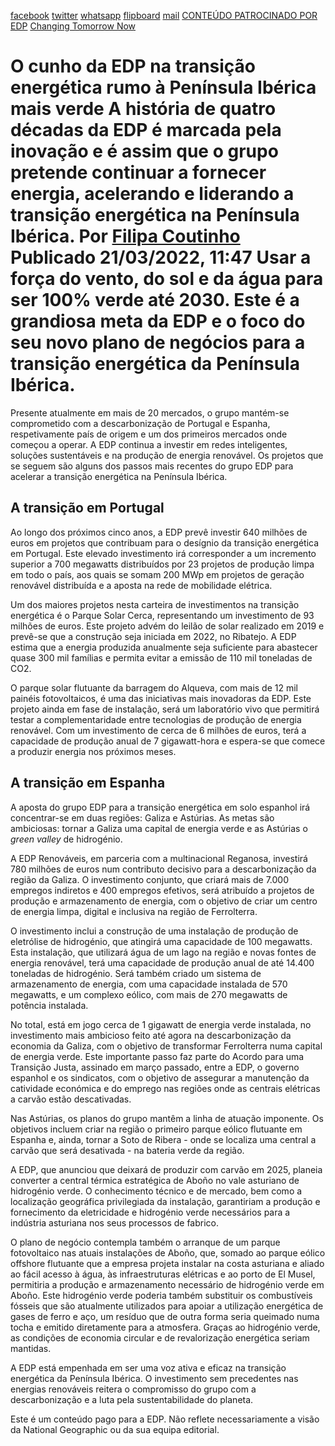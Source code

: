[facebook](https://www.facebook.com/sharer/sharer.php?u=https%3A%2F%2Fwww.natgeo.pt%2Fchanging-tomorrow-now%2F2021%2F12%2Fo-cunho-da-edp-na-transicao-energetica-rumo-a-peninsula-iberica-mais-verde) [twitter](https://twitter.com/share?url=https%3A%2F%2Fwww.natgeo.pt%2Fchanging-tomorrow-now%2F2021%2F12%2Fo-cunho-da-edp-na-transicao-energetica-rumo-a-peninsula-iberica-mais-verde&via=natgeo&text=O%20cunho%20da%20EDP%20na%20transi%C3%A7%C3%A3o%20energ%C3%A9tica%20rumo%20%C3%A0%20Pen%C3%ADnsula%20Ib%C3%A9rica%20mais%20verde) [whatsapp](https://web.whatsapp.com/send?text=https%3A%2F%2Fwww.natgeo.pt%2Fchanging-tomorrow-now%2F2021%2F12%2Fo-cunho-da-edp-na-transicao-energetica-rumo-a-peninsula-iberica-mais-verde) [flipboard](https://share.flipboard.com/bookmarklet/popout?v=2&title=O%20cunho%20da%20EDP%20na%20transi%C3%A7%C3%A3o%20energ%C3%A9tica%20rumo%20%C3%A0%20Pen%C3%ADnsula%20Ib%C3%A9rica%20mais%20verde&url=https%3A%2F%2Fwww.natgeo.pt%2Fchanging-tomorrow-now%2F2021%2F12%2Fo-cunho-da-edp-na-transicao-energetica-rumo-a-peninsula-iberica-mais-verde) [mail](mailto:?subject=NatGeo&body=https%3A%2F%2Fwww.natgeo.pt%2Fchanging-tomorrow-now%2F2021%2F12%2Fo-cunho-da-edp-na-transicao-energetica-rumo-a-peninsula-iberica-mais-verde%20-%20O%20cunho%20da%20EDP%20na%20transi%C3%A7%C3%A3o%20energ%C3%A9tica%20rumo%20%C3%A0%20Pen%C3%ADnsula%20Ib%C3%A9rica%20mais%20verde) [CONTEÚDO PATROCINADO POR EDP](https://www.edp.com/pt-pt/changing-tomorrow-now) [Changing Tomorrow Now](https://www.natgeo.pt/meio-ambiente) 
# O cunho da EDP na transição energética rumo à Península Ibérica mais verde A história de quatro décadas da EDP é marcada pela inovação e é assim que o grupo pretende continuar a fornecer energia, acelerando e liderando a transição energética na Península Ibérica. Por [Filipa Coutinho](https://www.natgeo.pt/autor/filipa-coutinho) Publicado 21/03/2022, 11:47 Usar a força do vento, do sol e da água para ser 100% verde até 2030. Este é a grandiosa meta da EDP e o foco do seu novo plano de negócios para a transição energética da Península Ibérica. 

Presente atualmente em mais de 20 mercados, o grupo mantém-se comprometido com a descarbonização de Portugal e Espanha, respetivamente país de origem e um dos primeiros mercados onde começou a operar. A EDP continua a investir em redes inteligentes, soluções sustentáveis e na produção de energia renovável. Os projetos que se seguem são alguns dos passos mais recentes do grupo EDP para acelerar a transição energética na Península Ibérica. 

## **A transição em Portugal** 
Ao longo dos próximos cinco anos, a EDP prevê investir 640 milhões de euros em projetos que contribuam para o desígnio da transição energética em Portugal. Este elevado investimento irá corresponder a um incremento superior a 700 megawatts distribuídos por 23 projetos de produção limpa em todo o país, aos quais se somam 200 MWp em projetos de geração renovável distribuída e a aposta na rede de mobilidade elétrica. 

Um dos maiores projetos nesta carteira de investimentos na transição energética é o Parque Solar Cerca, representando um investimento de 93 milhões de euros. Este projeto advém do leilão de solar realizado em 2019 e prevê-se que a construção seja iniciada em 2022, no Ribatejo. A EDP estima que a energia produzida anualmente seja suficiente para abastecer quase 300 mil famílias e permita evitar a emissão de 110 mil toneladas de CO2. 

O parque solar flutuante da barragem do Alqueva, com mais de 12 mil painéis fotovoltaicos, é uma das iniciativas mais inovadoras da EDP. Este projeto ainda em fase de instalação, será um laboratório vivo que permitirá testar a complementaridade entre tecnologias de produção de energia renovável. Com um investimento de cerca de 6 milhões de euros, terá a capacidade de produção anual de 7 gigawatt-hora e espera-se que comece a produzir energia nos próximos meses. 

## **A transição em Espanha** 
A aposta do grupo EDP para a transição energética em solo espanhol irá concentrar-se em duas regiões: Galiza e Astúrias. As metas são ambiciosas: tornar a Galiza uma capital de energia verde e as Astúrias o _green valley_ de hidrogénio. 

A EDP Renováveis, em parceria com a multinacional Reganosa, investirá 780 milhões de euros num contributo decisivo para a descarbonização da região da Galiza. O investimento conjunto, que criará mais de 7.000 empregos indiretos e 400 empregos efetivos, será atribuído a projetos de produção e armazenamento de energia, com o objetivo de criar um centro de energia limpa, digital e inclusiva na região de Ferrolterra. 

O investimento inclui a construção de uma instalação de produção de eletrólise de hidrogénio, que atingirá uma capacidade de 100 megawatts. Esta instalação, que utilizará água de um lago na região e novas fontes de energia renovável, terá uma capacidade de produção anual de até 14.400 toneladas de hidrogénio. Será também criado um sistema de armazenamento de energia, com uma capacidade instalada de 570 megawatts, e um complexo eólico, com mais de 270 megawatts de potência instalada. 

No total, está em jogo cerca de 1 gigawatt de energia verde instalada, no investimento mais ambicioso feito até agora na descarbonização da economia da Galiza, com o objetivo de transformar Ferrolterra numa capital de energia verde. Este importante passo faz parte do Acordo para uma Transição Justa, assinado em março passado, entre a EDP, o governo espanhol e os sindicatos, com o objetivo de assegurar a manutenção da catividade económica e do emprego nas regiões onde as centrais elétricas a carvão estão descativadas. 

Nas Astúrias, os planos do grupo mantêm a linha de atuação imponente. Os objetivos incluem criar na região o primeiro parque eólico flutuante em Espanha e, ainda, tornar a Soto de Ribera - onde se localiza uma central a carvão que será desativada - na bateria verde da região. 

A EDP, que anunciou que deixará de produzir com carvão em 2025, planeia converter a central térmica estratégica de Aboño no vale asturiano de hidrogénio verde. O conhecimento técnico e de mercado, bem como a localização geográfica privilegiada da instalação, garantiriam a produção e fornecimento da eletricidade e hidrogénio verde necessários para a indústria asturiana nos seus processos de fabrico. 

O plano de negócio contempla também o arranque de um parque fotovoltaico nas atuais instalações de Aboño, que, somado ao parque eólico offshore flutuante que a empresa projeta instalar na costa asturiana e aliado ao fácil acesso à água, às infraestruturas elétricas e ao porto de El Musel, permitiria a produção e armazenamento necessário de hidrogénio verde em Aboño. Este hidrogénio verde poderia também substituir os combustíveis fósseis que são atualmente utilizados para apoiar a utilização energética de gases de ferro e aço, um resíduo que de outra forma seria queimado numa tocha e emitido diretamente para a atmosfera. Graças ao hidrogénio verde, as condições de economia circular e de revalorização energética seriam mantidas. 

A EDP está empenhada em ser uma voz ativa e eficaz na transição energética da Península Ibérica. O investimento sem precedentes nas energias renováveis reitera o compromisso do grupo com a descarbonização e a luta pela sustentabilidade do planeta. 

Este é um conteúdo pago para a EDP. Não reflete necessariamente a visão da National Geographic ou da sua equipa editorial. 

